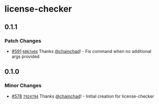 # license-checker

## 0.1.1

### Patch Changes

- [#591](https://github.com/smartcontractkit/.github/pull/591)
  [`6067e04`](https://github.com/smartcontractkit/.github/commit/6067e04572dfe7b3eb29ba4c90210994ddbcb272)
  Thanks [@chainchad](https://github.com/chainchad)! - Fix command when no
  additional args provided

## 0.1.0

### Minor Changes

- [#578](https://github.com/smartcontractkit/.github/pull/578)
  [`7924794`](https://github.com/smartcontractkit/.github/commit/79247947429b04f257fcaad46e3f721be9297201)
  Thanks [@chainchad](https://github.com/chainchad)! - Initial creation for
  license-checker
